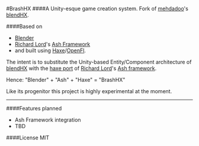 #BrashHX
####A Unity-esque game creation system.
Fork of [mehdadoo]'s [blendHX].

####Based on 
- [Blender] 
- [Richard Lord]'s [Ash Framework] 
- and built using [Haxe]/[OpenFl].


The intent is to substitute the Unity-based Entity/Component architecture of [blendHX] with the [haxe port] of [Richard Lord]'s [Ash framework]. 

Hence: 
"Blender" + "Ash" + "Haxe" = "BrashHX"

Like its progenitor this project is highly experimental at the moment.

***
####Features planned
* Ash Framework integration
* TBD

####License
MIT


[Blender]:http://www.blender.org/
[mehdadoo]:https://github.com/mehdadoo
[blendHX]:https://github.com/mehdadoo/blendHX
[haxe port]:https://github.com/nadako/Ash-HaXe
[Richard Lord]:http://www.richardlord.net/blog/what-is-an-entity-framework
[Ash framework]:http://www.ashframework.org/
[Haxe]:http://haxe.org/
[OpenFl]:http://www.openfl.org/
